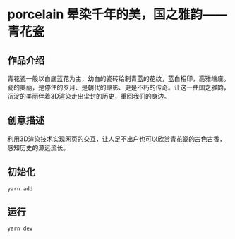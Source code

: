 # porcelain 晕染千年的美，国之雅韵——青花瓷

## 作品介绍
青花瓷一般以白底蓝花为主，幼白的瓷砖绘制青蓝的花纹，蓝白相印，高雅端庄。瓷的美丽，是停住的岁月、是朝代的缩影、更是不朽的传奇。让这一曲国之雅韵，沉淀的美丽伴着3D渲染走出尘封的历史，重回我们的身边。

## 创意描述
利用3D渲染技术实现网页的交互，让人足不出户也可以欣赏青花瓷的古色古香，感知历史的源远流长。

## 初始化
```
yarn add
```
## 运行
```
yarn dev
```
